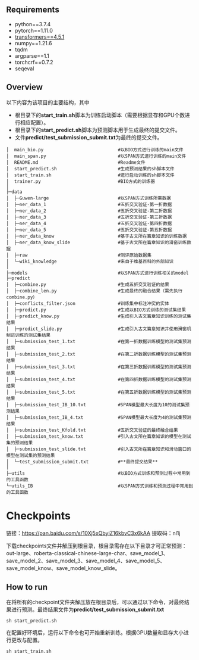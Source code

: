 
## Requirements
- python==3.7.4
- pytorch==1.11.0
- [transformers==4.5.1](https://github.com/huggingface/transformers)
- numpy==1.21.6
- tqdm
- argparse==1.1
- torchcrf==0.7.2
- seqeval


## Overview

以下内容为该项目的主要结构，其中
* 根目录下的**start_train.sh**脚本为训练启动脚本（需要根据显存和GPU个数进行相应配置）。
* 根目录下的**start_predict.sh**脚本为预测脚本用于生成最终的提交文件。
* 文件**predict/test_submission_submit.txt**为最终的提交文件。

```
│  main_bio.py                            #以BIO方式进行训练的main文件
│  main_span.py                           #以SPAN方式进行训练的main文件
│  README.md                              #Readme文件
│  start_predict.sh                       #生成预测结果的sh脚本文件
│  start_train.sh                         #进行启动训练的sh脚本文件
│  trainer.py                             #BIO方式的训练器
│
├─data
│  ├─Guwen-large                          #以SPAN方式训练所需数据
│  ├─ner_data_1                           #五折交叉验证-第一折数据
│  ├─ner_data_2                           #五折交叉验证-第二折数据
│  ├─ner_data_3                           #五折交叉验证-第三折数据
│  ├─ner_data_4                           #五折交叉验证-第四折数据
│  ├─ner_data_5                           #五折交叉验证-第五折数据
│  ├─ner_data_know                        #基于古文所在篇章知识的训练数据
│  ├─ner_data_know_slide                  #基于古文所在篇章知识的滑窗训练数据
│  ├─raw                                  #测评原始数据集
│  └─wiki_knowledge                       #来自于维基百科的外部知识
│
├─models                                  #以SPAN方式进行训练相关的model
├─predict
│  ├─combine.py                           #生成五折交叉验证的结果
│  ├─combine_len.py                       #生成最终的融合结果（需先执行combine.py）
│  ├─conflicts_filter.json                #训练集中标注冲突的实体
│  ├─predict.py                           #生成以BIO方式训练的测试集结果
│  ├─predict_know.py                      #生成引入古文篇章知识训练的测试集结果
│  ├─predict_slide.py                     #生成引入古文篇章知识并使用滑窗机制进训练的测试集结果
│  ├─submission_test_1.txt                #在第一折数据训练模型的测试集预测结果
│  ├─submission_test_2.txt                #在第二折数据训练模型的测试集预测结果
│  ├─submission_test_3.txt                #在第三折数据训练模型的测试集预测结果
│  ├─submission_test_4.txt                #在第四折数据训练模型的测试集预测结果
│  ├─submission_test_5.txt                #在第五折数据训练模型的测试集预测结果
│  ├─submission_test_IB_10.txt            #SPAN模型最大长度为10的测试集预测结果
│  ├─submission_test_IB_4.txt             #SPAN模型最大长度为4的测试集预测结果
│  ├─submission_test_Kfold.txt            #五折交叉验证的最终融合结果
│  ├─submission_test_know.txt             #引入古文所在篇章知识的模型在测试集的预测结果
│  ├─submission_test_slide.txt            #引入古文所在篇章知识和滑动窗口的模型在测试集的预测结果
│  └─test_submission_submit.txt           #**最终提交结果**
│
├─utils                                   #以BIO方式训练和预测过程中常用到的工具函数
└─utils_IB                                #以SPAN方式训练和预测过程中常用到的工具函数
```



# Checkpoints

链接：https://pan.baidu.com/s/10Xj5xQbyiZ16kbvC3x6kAA 
提取码：nl1j 

下载checkpoints文件并解压到根目录，根目录需存在以下目录才可正常预测：out-large、roberta-classical-chinese-large-char、save_model_1、save_model_2、save_model_3、save_model_4、save_model_5、save_model_know、save_model_know_slide。


## How to run

在将所有的checkpoint文件夹解压放在根目录后，可以通过以下命令，对最终结果进行预测。最终结果文件为**predict/test_submission_submit.txt**
```console
sh start_predict.sh
```

在配置好环境后，运行以下命令也可开始重新训练。根据GPU数量和显存大小进行更改与配置。
```console
sh start_train.sh
```



